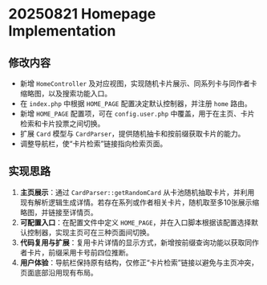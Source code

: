 # 20250821 Homepage Implementation

## 修改内容
- 新增 `HomeController` 及对应视图，实现随机卡片展示、同系列卡与同作者卡缩略图，以及搜索功能入口。
- 在 `index.php` 中根据 `HOME_PAGE` 配置决定默认控制器，并注册 `home` 路由。
- 新增 `HOME_PAGE` 配置项，可在 `config.user.php` 中覆盖，用于在主页、卡片检索和卡片投票之间切换。
- 扩展 `Card` 模型与 `CardParser`，提供随机抽卡和按前缀获取卡片的能力。
- 调整导航栏，使“卡片检索”链接指向检索页面。

## 实现思路
1. **主页展示**：通过 `CardParser::getRandomCard` 从卡池随机抽取卡片，并利用现有解析逻辑生成详情。若存在系列或作者相关卡片，随机取至多10张展示缩略图，并链接至详情页。
2. **可配置入口**：在配置文件中定义 `HOME_PAGE`，并在入口脚本根据该配置选择默认控制器，实现主页可在三种页面间切换。
3. **代码复用与扩展**：复用卡片详情的显示方式，新增按前缀查询功能以获取同作者卡片，前缀采用卡号前四位推断。
4. **用户体验**：导航栏保持原有结构，仅修正“卡片检索”链接以避免与主页冲突，页面底部沿用现有布局。
